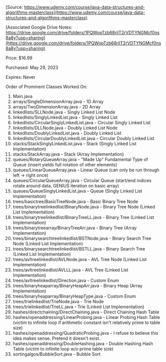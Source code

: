 [Source: https://www.udemy.com/course/java-data-structures-and-algorithms-masterclass](https://www.udemy.com/course/java-data-structures-and-algorithms-masterclass)

[Associated Google Drive Notes: https://drive.google.com/drive/folders/1PQWopTzb68rilT2rVDTYNGMcf0ns8a8y?usp=sharing](https://drive.google.com/drive/folders/1PQWopTzb68rilT2rVDTYNGMcf0ns8a8y?usp=sharing)

Price: $16.99

Purchased: May 29, 2023

Expires: Never

Order of Prominent Classes Worked On:
1. Main.java
2. arrays/SingleDimensionArray.java - 1D Array
3. arrays/TwoDimensionArray.java - 2D Array
4. linkedlists/SLLNode.java - Singly Linked List Node
5. linkedlists/SinglyLinkedList.java - Singly Linked List
6. linkedlists/CircularSinglyLinkedList.java - Circular Singly Linked List
7. linkedlists/DLLNode.java - Doubly Linked List Node
8. linkedlists/DoublyLinkedList.java - Doubly Linked List
9. linkedlists/CircularDoublyLinkedList.java - Circular Doubly Linked List
10. stacks/StackSinglyLinkedList.java - Stack (Singly Linked List Implementation)
11. stacks/StackArray.java - Stack (Array Implementation)
12. queues/RotaryQueueArray.java - "Made Up" Fundamental Type of Queue (insert yields full rotation of other elements)
13. queues/LinearQueueArray.java - Linear Queue (can only be run through left -> right once)
14. queues/CircularQueueArray.java - Circular Queue (start/end indices rotate around data, GENIUS iteration on basic array)
15. queues/QueueSinglyLinkedList.java - Queue (Singly Linked List Implementation)
16. trees/basictree/BasicTreeNode.java - Basic Binary Tree Node
17. trees/binarytreelinkedlist/BinaryNode.java - Binary Tree Node (Linked List Implementation)
18. trees/binarytreelinkedlist/BinaryTreeLL.java - Binary Tree (Linked List Implementation)
19. trees/binarytreearray/BinaryTreeArr.java - Binary Tree (Array Implementation)
20. trees/binarysearchtreelinkedlist/BSTNode.java - Binary Search Tree Node (Linked List Implementation)
21. trees/binarysearchtreelinkedlist/BSTLL.java - Binary Search Tree (Linked List Implementation)
22. trees/avltreelinkedlist/AVLNode.java - AVL Tree Node (Linked List Implementation)
23. trees/avltreelinkedlist/AVLLL.java - AVL Tree (Linked List Implementation)
24. trees/avltreelinkedlist/Direction.java - Custom Enum
25. trees/binaryheaparray/BinaryHeapArr.java - Binary Heap (Array Implementation)
26. trees/binaryheaparray/BinaryHeapType.java - Custom Enum
27. trees/trielinkedlist/TrieNode.java - Trie Node
28. trees/trielinkedlist/TrieLL.java - Trie (Linked List Implementation)
29. hashes/directchaining/DirectChaining.java - Direct Chaining Hash Table
30. hashes/openaddressing/LinearProbing.java - Linear Probing Hash Table (victim to infinite loop if arithmetic constant isn't relatively prime to table size)
31. hashes/openaddressing/QuadraticProbing.java - I refuse to believe this idea makes sense. Pretend it doesn't exist.
32. hashes/openaddressing/DoubleHashing.java - Double Hashing Hash Table (victim to infinite loop w/o prime table size)
33. sortingalgos/BubbleSort.java - Bubble Sort